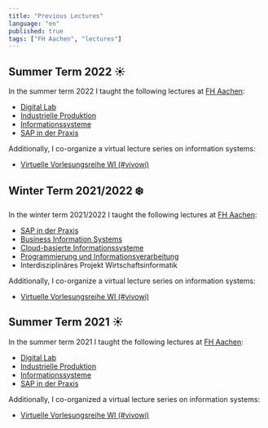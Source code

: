 ```yaml
---
title: "Previous Lectures"
language: "en"
published: true
tags: ["FH Aachen", "lectures"]
---
```


## Summer Term 2022 ☀️

In the summer term 2022 I taught the following lectures at [FH Aachen](https://www.fh-aachen.de):

- [Digital Lab](/teaching/lectures/2022/summer_term/digital_lab)
- [Industrielle Produktion](/teaching/lectures/2022/summer_term/industrielle_produktion)
- [Informationssysteme](/teaching/lectures/2022/summer_term/informationssysteme)
- [SAP in der Praxis](/teaching/lectures/2022/summer_term/sap_in_der_praxis)

Additionally, I co-organize a virtual lecture series on information systems:

- [Virtuelle Vorlesungsreihe WI (#vivowi)](https://taxxas.com/d.php?id=vvwi)

## Winter Term 2021/2022 ❄️

In the winter term 2021/2022 I taught the following lectures at [FH Aachen](https://www.fh-aachen.de):

- [SAP in der Praxis](/teaching/lectures/2021/winter_term/sap_in_der_praxis)
- [Business Information Systems](/teaching/lectures/2021/winter_term/business_information_systems)
- [Cloud-basierte Informationssysteme](/teaching/lectures/2021/winter_term/cloud_based_is)
- [Programmierung und Informationsverarbeitung](/teaching/lectures/2021/winter_term/programmierung)
- Interdisziplinäres Projekt Wirtschaftsinformatik

Additionally, I co-organize a virtual lecture series on information systems:

- [Virtuelle Vorlesungsreihe WI (#vivowi)](https://taxxas.com/d.php?id=vvwi)

## Summer Term 2021 ☀️

In the summer term 2021 I taught the following lectures at [FH Aachen](https://www.fh-aachen.de):

- [Digital Lab](/teaching/lectures/2021/summer_term/digital_lab)
- [Industrielle Produktion](/teaching/lectures/2021/summer_term/industrielle_produktion)
- [Informationssysteme](/teaching/lectures/2021/summer_term/informationssysteme)
- [SAP in der Praxis](/teaching/lectures/2021/summer_term/sap_in_der_praxis)

Additionally, I co-organized a virtual lecture series on information systems:

- [Virtuelle Vorlesungsreihe WI (#vivowi)](/teaching/lectures/2021/summer_term/vivowi)
